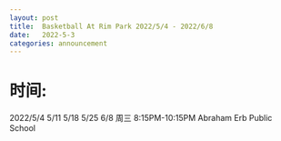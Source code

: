 ```yaml
---
layout: post
title:  Basketball At Rim Park 2022/5/4 - 2022/6/8
date:   2022-5-3
categories: announcement
---
```


# 时间: 
2022/5/4 5/11 5/18 5/25 6/8 周三 8:15PM-10:15PM Abraham Erb Public School